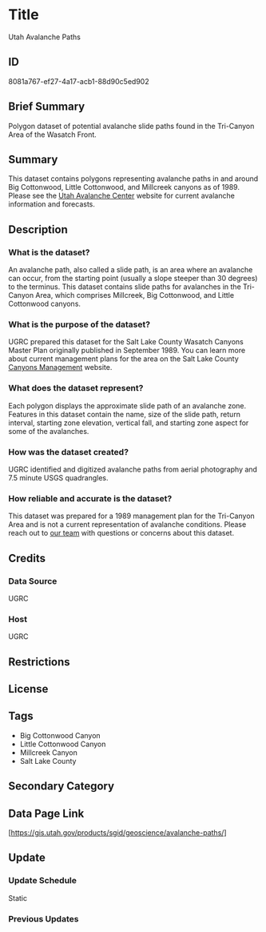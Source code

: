 # Title

Utah Avalanche Paths

## ID

8081a767-ef27-4a17-acb1-88d90c5ed902

## Brief Summary

Polygon dataset of potential avalanche slide paths found in the Tri-Canyon Area of the Wasatch Front.

## Summary

This dataset contains polygons representing avalanche paths in and around Big Cottonwood, Little Cottonwood, and Millcreek canyons as of 1989. Please see the [Utah Avalanche Center](https://utahavalanchecenter.org/) website for current avalanche information and forecasts.

## Description

### What is the dataset?

An avalanche path, also called a slide path, is an area where an avalanche can occur, from the starting point (usually a slope steeper than 30 degrees) to the terminus. This dataset contains slide paths for avalanches in the Tri-Canyon Area, which comprises Millcreek, Big Cottonwood, and Little Cottonwood canyons.

### What is the purpose of the dataset?

UGRC prepared this dataset for the Salt Lake County Wasatch Canyons Master Plan originally published in September 1989. You can learn more about current management plans for the area on the Salt Lake County [Canyons Management](https://www.saltlakecounty.gov/regional-development/Canyons-Management/) website.

### What does the dataset represent?

Each polygon displays the approximate slide path of an avalanche zone. Features in this dataset contain the name, size of the slide path, return interval, starting zone elevation, vertical fall, and starting zone aspect for some of the avalanches.

### How was the dataset created?

UGRC identified and digitized avalanche paths from aerial photography and 7.5 minute USGS quadrangles.

### How reliable and accurate is the dataset?

This dataset was prepared for a 1989 management plan for the Tri-Canyon Area and is not a current representation of avalanche conditions. Please reach out to [our team](https://gis.utah.gov/contact/) with questions or concerns about this dataset.

## Credits

### Data Source

UGRC

### Host

UGRC

## Restrictions

## License

## Tags

- Big Cottonwood Canyon
- Little Cottonwood Canyon
- Millcreek Canyon
- Salt Lake County

## Secondary Category

## Data Page Link

[https://gis.utah.gov/products/sgid/geoscience/avalanche-paths/]

## Update

### Update Schedule

Static

### Previous Updates
